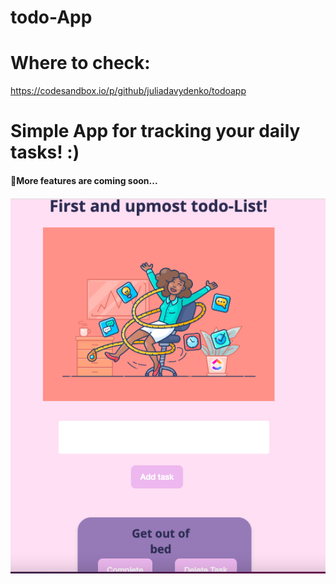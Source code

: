 # todo-App
# Where to check:
https://codesandbox.io/p/github/juliadavydenko/todoapp


# Simple App for tracking your daily tasks! :)
<h4>🚀More features are coming soon...<h4>
<img src="https://github.com/juliadavydenko/todo-App/blob/main/todo-app-mockup.png?raw=true" />

